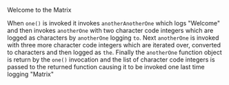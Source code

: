 Welcome to the Matrix 

When `one()` is invoked it invokes `anotherAnotherOne` which logs "Welcome" and then invokes `anotherOne` with two character code integers which are logged as characters by `anotherOne` logging `to`. Next `anotherOne` is invoked with three more character code integers which are iterated over, converted to characters and then logged as `the`. Finally the `anotherOne` function object is return by the `one()` invocation and the list of character code integers is passed to the returned function causing it to be invoked one last time logging "Matrix"
